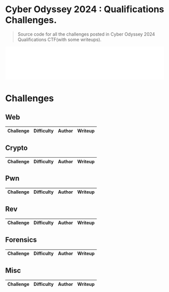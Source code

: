 # Cyber Odyssey 2024 : Qualifications Challenges.
> Source code for all the challenges posted in Cyber Odyssey 2024 Qualifications CTF(with some writeups).

<p align="center">
  <img src="img/cyberodyssey_logo.png"  width="650"/>
</p>

# Challenges

## Web

| Challenge | Difficulty | Author | Writeup |
| --------- | ---------- | ------ | ------- |

## Crypto

| Challenge | Difficulty | Author | Writeup |
| --------- | ---------- | ------ | ------- |

## Pwn

| Challenge | Difficulty | Author | Writeup |
| --------- | ---------- | ------ | ------- |

## Rev

| Challenge | Difficulty | Author | Writeup |
| --------- | ---------- | ------ | ------- |

## Forensics

| Challenge | Difficulty | Author | Writeup |
| --------- | ---------- | ------ | ------- |

## Misc

| Challenge | Difficulty | Author | Writeup |
| --------- | ---------- | ------ | ------- |